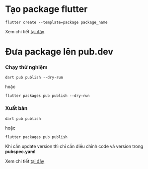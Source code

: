 # Tạo package flutter
```
flutter create --template=package package_name
```
Xem chi tiết [tại đây](https://mobisoftinfotech.com/resources/blog/how-to-create-packages-for-flutter-a-developers-guide/)

# Đưa package lên pub.dev
### Chạy thử nghiệm
```
dart pub publish --dry-run
```
hoặc
```
flutter packages pub publish --dry-run
```
### Xuất bản
```
dart pub publish
```
hoặc
```
flutter packages pub publish
```
Khi cần update version thì chỉ cần điều chỉnh code và version trong **pubspec.yaml**

Xem chi tiết [tại đây](https://viblo.asia/p/flutter-huong-dan-dua-plugin-len-pubdev-LzD5dMjoKjY)
